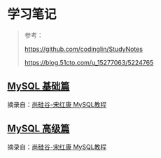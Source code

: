 # 学习笔记

>参考：
>
> https://github.com/codinglin/StudyNotes
>
> https://blog.51cto.com/u_15277063/5224765
> 


## [MySQL 基础篇](MySQL基础篇/README.md)

摘录自：[尚硅谷-宋红康 MySQL教程](https://www.bilibili.com/video/BV1iq4y1u7vj)


## [MySQL 高级篇](MySQL高级篇/README.md)

摘录自：[尚硅谷-宋红康 MySQL教程](https://www.bilibili.com/video/BV1iq4y1u7vj?p=96)



